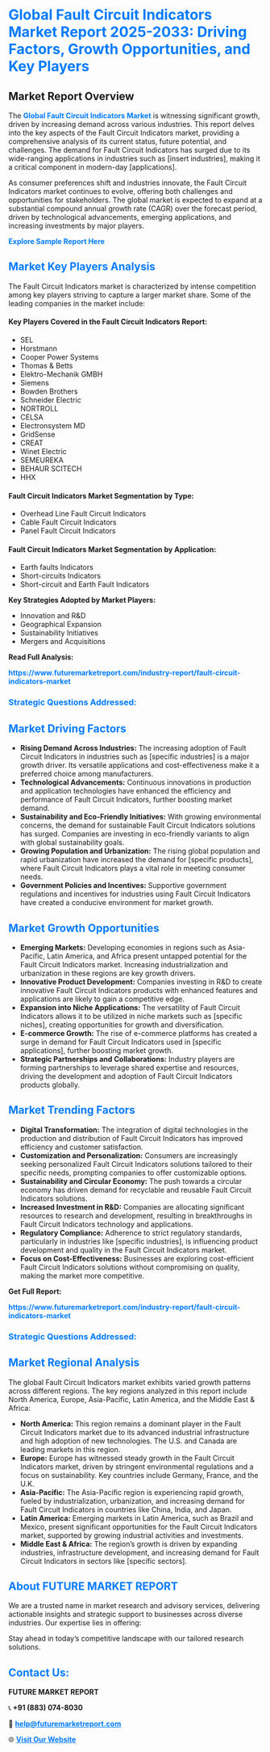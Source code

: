 <h1 style="color: #007BFF;">Global Fault Circuit Indicators Market Report 2025-2033: Driving Factors, Growth Opportunities, and Key Players</h1>

<section id="overview">
<h2>Market Report Overview</h2>
<p>The <a href="https://www.futuremarketreport.com/industry-report/fault-circuit-indicators-market" style="color: #007BFF; text-decoration: none;"><strong>Global Fault Circuit Indicators Market</strong></a> is witnessing significant growth, driven by increasing demand across various industries. This report delves into the key aspects of the Fault Circuit Indicators market, providing a comprehensive analysis of its current status, future potential, and challenges. The demand for Fault Circuit Indicators has surged due to its wide-ranging applications in industries such as [insert industries], making it a critical component in modern-day [applications].</p>
<p>As consumer preferences shift and industries innovate, the Fault Circuit Indicators market continues to evolve, offering both challenges and opportunities for stakeholders. The global market is expected to expand at a substantial compound annual growth rate (CAGR) over the forecast period, driven by technological advancements, emerging applications, and increasing investments by major players.</p>
</section>

<section id="overview">
<p><a href="https://www.futuremarketreport.com/request-sample/reportId=106918" style="color: #007BFF; text-decoration: none;"><strong>Explore Sample Report Here</strong></a></p>
</section>

<section id="key-players">
<h2 style="color: #007BFF;">Market Key Players Analysis</h2>
<p>The Fault Circuit Indicators market is characterized by intense competition among key players striving to capture a larger market share. Some of the leading companies in the market include:</p>
<h4>Key Players Covered in the Fault Circuit Indicators Report:</h4>
<ul><li>SEL</li><li>Horstmann</li><li>Cooper Power Systems</li><li>Thomas &amp; Betts</li><li>Elektro-Mechanik GMBH</li><li>Siemens</li><li>Bowden Brothers</li><li>Schneider Electric</li><li>NORTROLL</li><li>CELSA</li><li>Electronsystem MD</li><li>GridSense</li><li>CREAT</li><li>Winet Electric</li><li>SEMEUREKA</li><li>BEHAUR SCITECH</li><li>HHX</li></ul>
<h4>Fault Circuit Indicators Market Segmentation by Type:</h4>
<ul><li>Overhead Line Fault Circuit Indicators</li><li>Cable Fault Circuit Indicators</li><li>Panel Fault Circuit Indicators</li></ul>

<h4>Fault Circuit Indicators Market Segmentation by Application:</h4>
<ul><li>Earth faults Indicators</li><li>Short-circuits Indicators</li><li>Short-circuit and Earth Fault Indicators</li></ul>
<p><strong>Key Strategies Adopted by Market Players:</strong></p>
<ul>
<li>Innovation and R&D</li>
<li>Geographical Expansion</li>
<li>Sustainability Initiatives</li>
<li>Mergers and Acquisitions</li>
</ul>
</section>

<section>
<p><strong>Read Full Analysis: </strong></p><a href="https://www.futuremarketreport.com/industry-report/fault-circuit-indicators-market" style="color: #007BFF; text-decoration: none;"><strong>https://www.futuremarketreport.com/industry-report/fault-circuit-indicators-market</strong></a>
<h3 style="color: #007BFF;">Strategic Questions Addressed:</h3>
</section>

<section id="driving-factors">
<h2 style="color: #007BFF;">Market Driving Factors</h2>
<ul>
<li><strong>Rising Demand Across Industries:</strong> The increasing adoption of Fault Circuit Indicators in industries such as [specific industries] is a major growth driver. Its versatile applications and cost-effectiveness make it a preferred choice among manufacturers.</li>
<li><strong>Technological Advancements:</strong> Continuous innovations in production and application technologies have enhanced the efficiency and performance of Fault Circuit Indicators, further boosting market demand.</li>
<li><strong>Sustainability and Eco-Friendly Initiatives:</strong> With growing environmental concerns, the demand for sustainable Fault Circuit Indicators solutions has surged. Companies are investing in eco-friendly variants to align with global sustainability goals.</li>
<li><strong>Growing Population and Urbanization:</strong> The rising global population and rapid urbanization have increased the demand for [specific products], where Fault Circuit Indicators plays a vital role in meeting consumer needs.</li>
<li><strong>Government Policies and Incentives:</strong> Supportive government regulations and incentives for industries using Fault Circuit Indicators have created a conducive environment for market growth.</li>
</ul>
</section>

<section id="growth-opportunities">
<h2 style="color: #007BFF;">Market Growth Opportunities</h2>
<ul>
<li><strong>Emerging Markets:</strong> Developing economies in regions such as Asia-Pacific, Latin America, and Africa present untapped potential for the Fault Circuit Indicators market. Increasing industrialization and urbanization in these regions are key growth drivers.</li>
<li><strong>Innovative Product Development:</strong> Companies investing in R&D to create innovative Fault Circuit Indicators products with enhanced features and applications are likely to gain a competitive edge.</li>
<li><strong>Expansion into Niche Applications:</strong> The versatility of Fault Circuit Indicators allows it to be utilized in niche markets such as [specific niches], creating opportunities for growth and diversification.</li>
<li><strong>E-commerce Growth:</strong> The rise of e-commerce platforms has created a surge in demand for Fault Circuit Indicators used in [specific applications], further boosting market growth.</li>
<li><strong>Strategic Partnerships and Collaborations:</strong> Industry players are forming partnerships to leverage shared expertise and resources, driving the development and adoption of Fault Circuit Indicators products globally.</li>
</ul>
</section>

<section id="trending-factors">
<h2 style="color: #007BFF;">Market Trending Factors</h2>
<ul>
<li><strong>Digital Transformation:</strong> The integration of digital technologies in the production and distribution of Fault Circuit Indicators has improved efficiency and customer satisfaction.</li>
<li><strong>Customization and Personalization:</strong> Consumers are increasingly seeking personalized Fault Circuit Indicators solutions tailored to their specific needs, prompting companies to offer customizable options.</li>
<li><strong>Sustainability and Circular Economy:</strong> The push towards a circular economy has driven demand for recyclable and reusable Fault Circuit Indicators solutions.</li>
<li><strong>Increased Investment in R&D:</strong> Companies are allocating significant resources to research and development, resulting in breakthroughs in Fault Circuit Indicators technology and applications.</li>
<li><strong>Regulatory Compliance:</strong> Adherence to strict regulatory standards, particularly in industries like [specific industries], is influencing product development and quality in the Fault Circuit Indicators market.</li>
<li><strong>Focus on Cost-Effectiveness:</strong> Businesses are exploring cost-efficient Fault Circuit Indicators solutions without compromising on quality, making the market more competitive.</li>
</ul>
</section>

<section>
<p><strong>Get Full Report: </strong></p><a href="https://www.futuremarketreport.com/industry-report/fault-circuit-indicators-market" style="color: #007BFF; text-decoration: none;"><strong>https://www.futuremarketreport.com/industry-report/fault-circuit-indicators-market</strong></a>
<h3 style="color: #007BFF;">Strategic Questions Addressed:</h3>
</section>


<section id="regional-analysis">
<h2 style="color: #007BFF;">Market Regional Analysis</h2>
<p>The global Fault Circuit Indicators market exhibits varied growth patterns across different regions. The key regions analyzed in this report include North America, Europe, Asia-Pacific, Latin America, and the Middle East & Africa:</p>
<ul>
<li><strong>North America:</strong> This region remains a dominant player in the Fault Circuit Indicators market due to its advanced industrial infrastructure and high adoption of new technologies. The U.S. and Canada are leading markets in this region.</li>
<li><strong>Europe:</strong> Europe has witnessed steady growth in the Fault Circuit Indicators market, driven by stringent environmental regulations and a focus on sustainability. Key countries include Germany, France, and the U.K.</li>
<li><strong>Asia-Pacific:</strong> The Asia-Pacific region is experiencing rapid growth, fueled by industrialization, urbanization, and increasing demand for Fault Circuit Indicators in countries like China, India, and Japan.</li>
<li><strong>Latin America:</strong> Emerging markets in Latin America, such as Brazil and Mexico, present significant opportunities for the Fault Circuit Indicators market, supported by growing industrial activities and investments.</li>
<li><strong>Middle East & Africa:</strong> The region’s growth is driven by expanding industries, infrastructure development, and increasing demand for Fault Circuit Indicators in sectors like [specific sectors].</li>
</ul>
</section>

<footer>
<h2 style="color: #007BFF;">About FUTURE MARKET REPORT</h2>
<p>We are a trusted name in market research and advisory services, delivering actionable insights and strategic support to businesses across diverse industries. Our expertise lies in offering:</p>

<p>Stay ahead in today’s competitive landscape with our tailored research solutions.</p>

<h2 style="color: #007BFF;">Contact Us:</h2>
<p><strong>FUTURE MARKET REPORT</strong></p>
<p>📞 <strong>+91 (883) 074-8030</strong></p>
<p>📧 <strong><a href="mailto:help@futuremarketreport.com" style="color: #007BFF;">help@futuremarketreport.com</a></strong></p>
<p>🌐 <strong><a href="https://www.futuremarketreport.com/" style="color: #007BFF;">Visit Our Website</a></strong></p>
</footer>